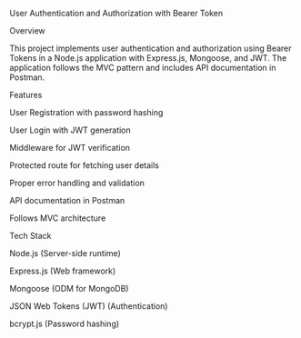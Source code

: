 User Authentication and Authorization with Bearer Token

Overview

This project implements user authentication and authorization using Bearer Tokens in a Node.js application with Express.js, Mongoose, and JWT. The application follows the MVC pattern and includes API documentation in Postman.

Features

User Registration with password hashing

User Login with JWT generation

Middleware for JWT verification

Protected route for fetching user details

Proper error handling and validation

API documentation in Postman

Follows MVC architecture

Tech Stack

Node.js (Server-side runtime)

Express.js (Web framework)

Mongoose (ODM for MongoDB)

JSON Web Tokens (JWT) (Authentication)

bcrypt.js (Password hashing)